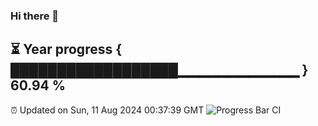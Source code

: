 ### Hi there 👋
⏳ Year progress { ██████████████████▁▁▁▁▁▁▁▁▁▁▁▁ } 60.94 %
---
⏰ Updated on Sun, 11 Aug 2024 00:37:39 GMT
![Progress Bar CI](https://github.com/Moyi321/Moyi321/workflows/Progress%20Bar%20CI/badge.svg)
